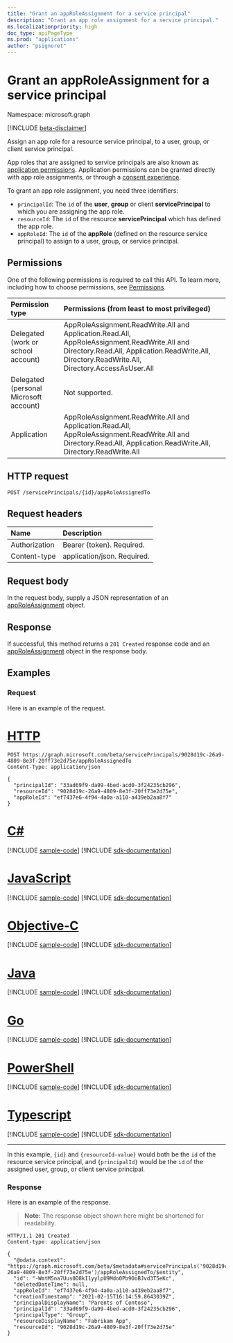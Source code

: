 ```yaml
---
title: "Grant an appRoleAssignment for a service principal"
description: "Grant an app role assignment for a service principal."
ms.localizationpriority: high
doc_type: apiPageType
ms.prod: "applications"
author: "psignoret"
---
```


# Grant an appRoleAssignment for a service principal

Namespace: microsoft.graph

[!INCLUDE [beta-disclaimer](../../includes/beta-disclaimer.md)]

Assign an app role for a resource service principal, to a user, group, or client service principal.

App roles that are assigned to service principals are also known as [application permissions](/azure/active-directory/develop/v2-permissions-and-consent#permission-types). Application permissions can be granted directly with app role assignments, or through a [consent experience](/azure/active-directory/develop/application-consent-experience).

To grant an app role assignment, you need three identifiers:

- `principalId`: The `id` of the **user**, **group** or client **servicePrincipal** to which you are assigning the app role.
- `resourceId`: The `id` of the resource **servicePrincipal** which has defined the app role.
- `appRoleId`: The `id` of the **appRole** (defined on the resource service principal) to assign to a user, group, or service principal.

## Permissions

One of the following permissions is required to call this API. To learn more, including how to choose permissions, see [Permissions](/graph/permissions-reference).

|Permission type      | Permissions (from least to most privileged)              |
|:--------------------|:---------------------------------------------------------|
|Delegated (work or school account) | AppRoleAssignment.ReadWrite.All and Application.Read.All, AppRoleAssignment.ReadWrite.All and Directory.Read.All, Application.ReadWrite.All, Directory.ReadWrite.All, Directory.AccessAsUser.All    |
|Delegated (personal Microsoft account) | Not supported.    |
|Application | AppRoleAssignment.ReadWrite.All and Application.Read.All, AppRoleAssignment.ReadWrite.All and Directory.Read.All, Application.ReadWrite.All, Directory.ReadWrite.All |

## HTTP request

<!-- { "blockType": "ignored" } -->
```http
POST /servicePrincipals/{id}/appRoleAssignedTo
```

## Request headers

| Name       | Description|
|:-----------|:----------|
| Authorization | Bearer {token}. Required.  |
| Content-type | application/json. Required. |

## Request body

In the request body, supply a JSON representation of an [appRoleAssignment](../resources/approleassignment.md) object.

## Response

If successful, this method returns a `201 Created` response code and an [appRoleAssignment](../resources/approleassignment.md) object in the response body.

## Examples

### Request

Here is an example of the request.


# [HTTP](#tab/http)
<!-- {
  "blockType": "request",
  "name": "serviceprincipal_create_approleassignedto"
}-->

```http
POST https://graph.microsoft.com/beta/servicePrincipals/9028d19c-26a9-4809-8e3f-20ff73e2d75e/appRoleAssignedTo
Content-Type: application/json

{
  "principalId": "33ad69f9-da99-4bed-acd0-3f24235cb296",
  "resourceId": "9028d19c-26a9-4809-8e3f-20ff73e2d75e",
  "appRoleId": "ef7437e6-4f94-4a0a-a110-a439eb2aa8f7"
}
```
# [C#](#tab/csharp)
[!INCLUDE [sample-code](../includes/snippets/csharp/serviceprincipal-create-approleassignedto-csharp-snippets.md)]
[!INCLUDE [sdk-documentation](../includes/snippets/snippets-sdk-documentation-link.md)]

# [JavaScript](#tab/javascript)
[!INCLUDE [sample-code](../includes/snippets/javascript/serviceprincipal-create-approleassignedto-javascript-snippets.md)]
[!INCLUDE [sdk-documentation](../includes/snippets/snippets-sdk-documentation-link.md)]

# [Objective-C](#tab/objc)
[!INCLUDE [sample-code](../includes/snippets/objc/serviceprincipal-create-approleassignedto-objc-snippets.md)]
[!INCLUDE [sdk-documentation](../includes/snippets/snippets-sdk-documentation-link.md)]

# [Java](#tab/java)
[!INCLUDE [sample-code](../includes/snippets/java/serviceprincipal-create-approleassignedto-java-snippets.md)]
[!INCLUDE [sdk-documentation](../includes/snippets/snippets-sdk-documentation-link.md)]

# [Go](#tab/go)
[!INCLUDE [sample-code](../includes/snippets/go/serviceprincipal-create-approleassignedto-go-snippets.md)]
[!INCLUDE [sdk-documentation](../includes/snippets/snippets-sdk-documentation-link.md)]

# [PowerShell](#tab/powershell)
[!INCLUDE [sample-code](../includes/snippets/powershell/serviceprincipal-create-approleassignedto-powershell-snippets.md)]
[!INCLUDE [sdk-documentation](../includes/snippets/snippets-sdk-documentation-link.md)]

# [Typescript](#tab/typescript)
[!INCLUDE [sample-code](../includes/snippets/typescript/serviceprincipal-create-approleassignedto-typescript-snippets.md)]
[!INCLUDE [sdk-documentation](../includes/snippets/snippets-sdk-documentation-link.md)]

---


In this example, `{id}` and `{resourceId-value}` would both be the `id` of the resource service principal, and `{principalId}` would be the `id` of the assigned user, group, or client service principal.

### Response

Here is an example of the response.

> **Note:** The response object shown here might be shortened for readability.

<!-- {
  "blockType": "response",
  "truncated": true,
  "@odata.type": "microsoft.graph.appRoleAssignment"
} -->

```http
HTTP/1.1 201 Created
Content-type: application/json

{
  "@odata.context": "https://graph.microsoft.com/beta/$metadata#servicePrincipals('9028d19c-26a9-4809-8e3f-20ff73e2d75e')/appRoleAssignedTo/$entity",
  "id": "-WmtM5na7Uus0D8kI1yylpU9Mdo0Pb9OoBJvd3T5eKc",
  "deletedDateTime": null,
  "appRoleId": "ef7437e6-4f94-4a0a-a110-a439eb2aa8f7",
  "creationTimestamp": "2021-02-15T16:14:59.8643039Z",
  "principalDisplayName": "Parents of Contoso",
  "principalId": "33ad69f9-da99-4bed-acd0-3f24235cb296",
  "principalType": "Group",
  "resourceDisplayName": "Fabrikam App",
  "resourceId": "9028d19c-26a9-4809-8e3f-20ff73e2d75e"
}
```

<!-- uuid: 8fcb5dbc-d5aa-4681-8e31-b001d5168d79
2015-10-25 14:57:30 UTC -->
<!--
{
  "type": "#page.annotation",
  "description": "Create appRoleAssignment",
  "keywords": "",
  "section": "documentation",
  "tocPath": "",
  "suppressions": [
  ]
}
-->
